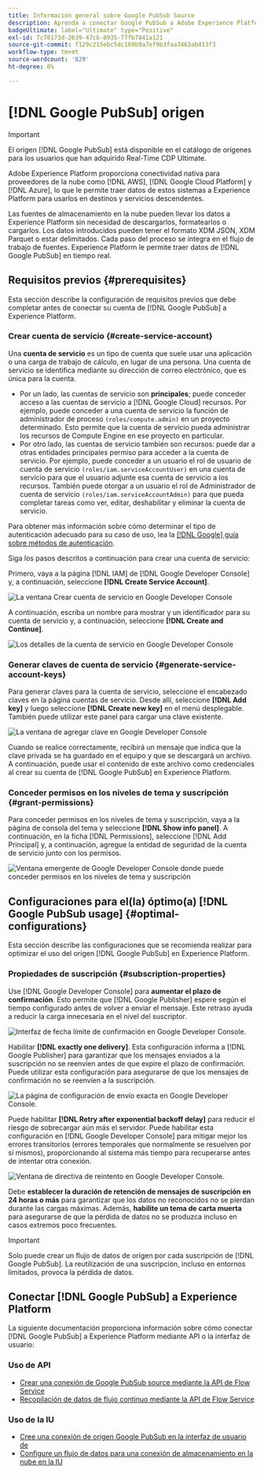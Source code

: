 ```yaml
---
title: Información general sobre Google PubSub Source
description: Aprenda a conectar Google PubSub a Adobe Experience Platform mediante API o la interfaz de usuario.
badgeUltimate: label="Ultimate" type="Positive"
exl-id: 7c78173d-2639-47cb-8935-77fb7841a121
source-git-commit: f129c215ebc5dc169b9a7ef9b3faa3463ab413f3
workflow-type: tm+mt
source-wordcount: '829'
ht-degree: 0%

---
```


# [!DNL Google PubSub] origen

>[!IMPORTANT]
>
>El origen [!DNL Google PubSub] está disponible en el catálogo de orígenes para los usuarios que han adquirido Real-Time CDP Ultimate.

Adobe Experience Platform proporciona conectividad nativa para proveedores de la nube como [!DNL AWS], [!DNL Google Cloud Platform] y [!DNL Azure], lo que le permite traer datos de estos sistemas a Experience Platform para usarlos en destinos y servicios descendentes.

Las fuentes de almacenamiento en la nube pueden llevar los datos a Experience Platform sin necesidad de descargarlos, formatearlos o cargarlos. Los datos introducidos pueden tener el formato XDM JSON, XDM Parquet o estar delimitados. Cada paso del proceso se integra en el flujo de trabajo de fuentes. Experience Platform le permite traer datos de [!DNL Google PubSub] en tiempo real.

## Requisitos previos {#prerequisites}

Esta sección describe la configuración de requisitos previos que debe completar antes de conectar su cuenta de [!DNL Google PubSub] a Experience Platform.

### Crear cuenta de servicio {#create-service-account}

Una **cuenta de servicio** es un tipo de cuenta que suele usar una aplicación o una carga de trabajo de cálculo, en lugar de una persona. Una cuenta de servicio se identifica mediante su dirección de correo electrónico, que es única para la cuenta.

* Por un lado, las cuentas de servicio son **principales**; puede conceder acceso a las cuentas de servicio a [!DNL Google Cloud] recursos. Por ejemplo, puede conceder a una cuenta de servicio la función de administrador de proceso `(roles/compute.admin)` en un proyecto determinado. Esto permite que la cuenta de servicio pueda administrar los recursos de Compute Engine en ese proyecto en particular.
* Por otro lado, las cuentas de servicio también son recursos: puede dar a otras entidades principales permiso para acceder a la cuenta de servicio. Por ejemplo, puede conceder a un usuario el rol de usuario de cuenta de servicio `(roles/iam.serviceAccountUser)` en una cuenta de servicio para que el usuario adjunte esa cuenta de servicio a los recursos. También puede otorgar a un usuario el rol de Administrador de cuenta de servicio `(roles/iam.serviceAccountAdmin)` para que pueda completar tareas como ver, editar, deshabilitar y eliminar la cuenta de servicio.

Para obtener más información sobre cómo determinar el tipo de autenticación adecuado para su caso de uso, lea la [[!DNL Google] guía sobre métodos de autenticación](https://cloud.google.com/docs/authentication).

Siga los pasos descritos a continuación para crear una cuenta de servicio:

Primero, vaya a la página [!DNL IAM] de [!DNL Google Developer Console] y, a continuación, seleccione **[!DNL Create Service Account]**.

![La ventana Crear cuenta de servicio en Google Developer Console](../../images/tutorials/create/google-pubsub/create-service-account.png)

A continuación, escriba un nombre para mostrar y un identificador para su cuenta de servicio y, a continuación, seleccione **[!DNL Create and Continue]**.

![Los detalles de la cuenta de servicio en Google Developer Console](../../images/tutorials/create/google-pubsub/service-account-details.png)

### Generar claves de cuenta de servicio {#generate-service-account-keys}

Para generar claves para la cuenta de servicio, seleccione el encabezado claves en la página cuentas de servicio. Desde allí, seleccione **[!DNL Add key]** y luego seleccione **[!DNL Create new key]** en el menú desplegable. También puede utilizar este panel para cargar una clave existente.

![La ventana de agregar clave en Google Developer Console](../../images/tutorials/create/google-pubsub/add-key.png)

Cuando se realice correctamente, recibirá un mensaje que indica que la clave privada se ha guardado en el equipo y que se descargará un archivo. A continuación, puede usar el contenido de este archivo como credenciales al crear su cuenta de [!DNL Google PubSub] en Experience Platform.

### Conceder permisos en los niveles de tema y suscripción {#grant-permissions}

Para conceder permisos en los niveles de tema y suscripción, vaya a la página de consola del tema y seleccione **[!DNL Show info panel]**. A continuación, en la ficha [!DNL Permissions], seleccione [!DNL Add Principal] y, a continuación, agregue la entidad de seguridad de la cuenta de servicio junto con los permisos.

![Ventana emergente de Google Developer Console donde puede conceder permisos en los niveles de tema y suscripción](../../images/tutorials/create/google-pubsub/add-principal.png)

## Configuraciones para el(la) óptimo(a) [!DNL Google PubSub usage] {#optimal-configurations}

Esta sección describe las configuraciones que se recomienda realizar para optimizar el uso del origen [!DNL Google PubSub] en Experience Platform.

### Propiedades de suscripción {#subscription-properties}

Use [!DNL Google Developer Console] para **aumentar el plazo de confirmación**. Esto permite que [!DNL Google Publisher] espere según el tiempo configurado antes de volver a enviar el mensaje. Este retraso ayuda a reducir la carga innecesaria en el nivel del suscriptor.

![Interfaz de fecha límite de confirmación en Google Developer Console.](../../images/tutorials/create/google-pubsub/acknowledgement-deadline.png)

Habilitar **[!DNL exactly one delivery]**. Esta configuración informa a [!DNL Google Publisher] para garantizar que los mensajes enviados a la suscripción no se reenvíen antes de que expire el plazo de confirmación. Puede utilizar esta configuración para asegurarse de que los mensajes de confirmación no se reenvíen a la suscripción.

![La página de configuración de envío exacta en Google Developer Console.](../../images/tutorials/create/google-pubsub/exactly-one-delivery.png)

Puede habilitar **[!DNL Retry after exponential backoff delay]** para reducir el riesgo de sobrecargar aún más el servidor. Puede habilitar esta configuración en [!DNL Google Developer Console] para mitigar mejor los errores transitorios (errores temporales que normalmente se resuelven por sí mismos), proporcionando al sistema más tiempo para recuperarse antes de intentar otra conexión.

![Ventana de directiva de reintento en Google Developer Console.](../../images/tutorials/create/google-pubsub/retry-policy.png)

Debe **establecer la duración de retención de mensajes de suscripción en 24 horas o más** para garantizar que los datos no reconocidos no se pierdan durante las cargas máximas. Además, **habilite un tema de carta muerta** para asegurarse de que la pérdida de datos no se produzca incluso en casos extremos poco frecuentes.

>[!IMPORTANT]
>
>Solo puede crear un flujo de datos de origen por cada suscripción de [!DNL Google PubSub]. La reutilización de una suscripción, incluso en entornos limitados, provoca la pérdida de datos.

## Conectar [!DNL Google PubSub] a Experience Platform

La siguiente documentación proporciona información sobre cómo conectar [!DNL Google PubSub] a Experience Platform mediante API o la interfaz de usuario:

### Uso de API

* [Crear una conexión de Google PubSub source mediante la API de Flow Service](../../tutorials/api/create/cloud-storage/google-pubsub.md)
* [Recopilación de datos de flujo continuo mediante la API de Flow Service](../../tutorials/api/collect/streaming.md)

### Uso de la IU

* [Cree una conexión de origen Google PubSub en la interfaz de usuario de](../../tutorials/ui/create/cloud-storage/google-pubsub.md)
* [Configure un flujo de datos para una conexión de almacenamiento en la nube en la IU](../../tutorials/ui/dataflow/streaming/cloud-storage-streaming.md)
